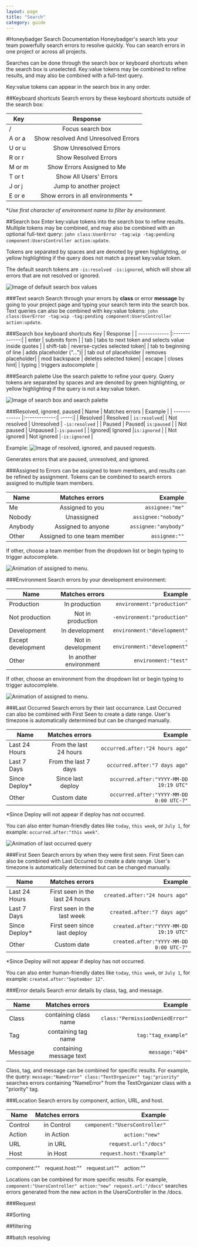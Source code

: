 ```yaml
---
layout: page
title: "Search"
category: guide
---
```


#Honeybadger Search Documentation
Honeybadger's search lets your team powerfully search errors to resolve quickly. You can search errors in one project or across all projects. 

Searches can be done through the search box or keyboard shortcuts when the search box is unselected. Key:value tokens may be combined to refine results, and may also be combined with a full-text query. 

Key:value tokens can appear in the search box in any order. 

##Keyboard shortcuts
Search errors by these keyboard shortcuts outside of the search box: 

| Key      | Response  |
| ------------- |:-------------:| 
| / | Focus search box | 
| A or a | Show resolved And Unresolved Errors| 
| U or u | Show Unresolved Errors|
| R or r | Show Resolved Errors| 
| M or m	| Show Errors Assigned to Me|
| T or t|	Show All Users' Errors|
| J or j | Jump to another project | 
| E or e | Show errors in all environments *| 
**Use first character of environment name to filter by environment.*

##Search box
Enter key:value tokens into the search box to refine results. Multiple tokens may be combined, and may also be combined with an optional full-text query: `john class:UserError -tag:wip -tag:pending component:UsersController action:update`.

Tokens are separated by spaces and are denoted by green highlighting, or yellow highlighting if the query does not match a preset key:value token. 

The default search tokens are `-is:resolved -is:ignored`, which will show all errors that are not resolved or ignored. 

![Image of default search box values](images/isresolved_isnotignored.png)

###Text search
Search through your errors by **class** or error **message** by going to your project page and typing your search term into the search box. Text queries can also be combined with key:value tokens: 
`john class:UserError -tag:wip -tag:pending component:UsersController action:update`.

###Search box keyboard shortcuts
 Key      | Response  |
| ------------- |:-------------:| 
| enter | submits form |
| tab | tabs to next token and selects value inside quotes | 
| shift-tab | reverse-cycles selected token| 
| tab to beginning of line | adds placeholder ("...")| 
| tab out of placeholder | removes placeholder|
| mod backspace | deletes selected token| 
| escape | closes hint| 
| typing | triggers autocomplete |

###Search palette 
Use the search palette to refine your query. Query tokens are separated by spaces and are denoted by green highlighting, or yellow highlighting if the query is not a key:value token. 

![Image of search box and search palette](images/search_palette.png)

###Resolved, ignored, paused
| Name       | Matches errors   | Example  |
| ------------- |:-------------:| -----:|
| Resolved | Resolved | `is:resolved`| 
| Not resolved | Unresolved | `-is:resolved` |
| Paused | Paused| `is:paused` |
| Not paused | Unpaused  |`-is:paused` |
| Ignored| Ignored  |`is:ignored` |
| Not ignored | Not ignored  |`-is:ignored` |

Example: 
![Image of resolved, ignored, and paused requests](images/resolved_ignored_paused.png).

Generates errors that are paused, unresolved, and ignored. 

###Assigned to
Errors can be assigned to team members, and results can be refined by assignment. Tokens can be combined to search errors assigned to multiple team members. 

| Name       | Matches errors   | Example  |
| ------------- |:-------------:| -----:|
| Me | Assigned to you | `assignee:"me"`| 
| Nobody | Unassigned | `assignee:"nobody"` |
| Anybody | Assigned to anyone| `assignee:"anybody"` |
| Other | Assigned to one team member |`assignee:""` |

If other, choose a team member from the dropdown list or begin typing to trigger autocomplete.

![Animation of assigned to menu](images/assignee_options.gif).

###Environment
Search errors by your development environment:

| Name       | Matches errors   | Example  |
| ------------- |:-------------:| -----:|
| Production | In production | `environment:"production"`| 
| Not production | Not in production | `-environment:"production"`|
| Development| In development | `environment:"development"` |
| Except development| Not in development | `-environment:"development"` |
| Other | In another environment | `environment:"test"` |

If other, choose an environment from the dropdown list or begin typing to trigger autocomplete.

![Animation of assigned to menu](images/environment.gif).

###Last Occurred
Search errors by their last occurrance. Last Occurred can also be combined with First Seen to create a date range. User's timezone is automatically determined but can be changed manually. 

| Name       | Matches errors   | Example  |
| ------------- |:-------------:| -----:|
| Last 24 Hours | From the last 24 hours | `occurred.after:"24 hours ago"`|
| Last 7 Days| From the last 7 days | `occurred.after:"7 days ago"` |
| Since Deploy* | Since last deploy | `occurred.after:"YYYY-MM-DD 19:19 UTC"` |
| Other | Custom date | `occurred.after:"YYYY-MM-DD 0:00 UTC-7"` |

*Since Deploy will not appear if deploy has not occurred.

You can also enter human-friendly dates like `today`, `this week`, or `July 1`, for example: `occurred.after:"this week"`. 

![Animation of last occurred query](images/last_occurred.gif)


###First Seen
Search errors by when they were first seen. First Seen can also be combined with Last Occurred to create a date range. User's timezone is automatically determined but can be changed manually. 

| Name       | Matches errors   | Example  |
| ------------- |:-------------:| -----:|
| Last 24 Hours | First seen in the last 24 hours | `created.after:"24 hours ago"`| 
| Last 7 Days| First seen in the last week | `created.after:"7 days ago"` |
| Since Deploy* | First seen since last deploy | `created.after:"YYYY-MM-DD 19:19 UTC"` |
| Other | Custom date | `created.after:"YYYY-MM-DD 0:00 UTC-7"` |
*Since Deploy will not appear if deploy has not occurred.


You can also enter human-friendly dates like `today`, `this week`, or `July 1`, for example: `created.after:"September 12"`.

###Error details
Search error details by class, tag, and message. 

 Name       | Matches errors   | Example  |
| ------------- |:-------------:| -----:|
| Class | containing class name | `class:"PermissionDeniedError"`| 
| Tag| containing tag name | `tag:"tag_example"` |
| Message | containing message text | `message:"404"` |

Class, tag, and message can be combined for specific results. For example, the query: `message:"NameError" class:"TextOrganizer" tag:"priority"` searches errors containing "NameError" from the TextOrganizer class with a "priority" tag. 

###Location
Search errors by component, action, URL, and host.  

 Name       | Matches errors   | Example  |
| ------------- |:-------------:| -----:|
| Control | in Control | `component:"UsersController"`| 
| Action| in Action | `action:"new"`  |
| URL | in URL | `request.url:"/docs"` |
| Host | in Host | `request.host:"Example"` |

component:"" request.host:"" request.url:"" action:"" 

Locations can be combined for more specific results. For example, `component:"UsersController" action:"new" request.url:"/docs"` searches errors generated from the new action in the UsersController in the /docs.

###Request


##Sorting

##filtering

##batch resolving


